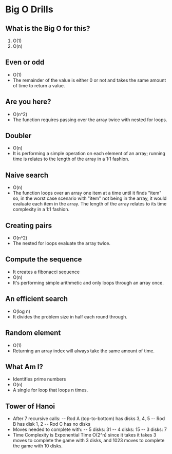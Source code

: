 # Big O Drills

## What is the Big O for this?
1. O(1)
2. O(n)

## Even or odd
- O(1)
- The remainder of the value is either 0 or not and takes the same amount of time to return a value.

## Are you here?
- O(n^2)
- The function requires passing over the array twice with nested for loops.

## Doubler
- O(n)
- It is performing a simple operation on each element of an array; running time is relates to the length of the array in a 1:1 fashion.

## Naive search
- O(n)
- The function loops over an array one item at a time until it finds "item" so, in the worst case scenario with "item" not being in the array, it would evaluate each item in the array.  The length of the array relates to its time complexity in a 1:1 fashion.

## Creating pairs
- O(n^2)
- The nested for loops evaluate the array twice.

## Compute the sequence
- It creates a fibonacci sequence
- O(n)
- It's performing simple arithmetic and only loops through an array once.

## An efficient search
- O(log n)
- It divides the problem size in half each round through.

## Random element
- O(1)
- Returning an array index will always take the same amount of time.

## What Am I?
- Identifies prime numbers
- O(n)
- A single for loop that loops n times.

## Tower of Hanoi
- After 7 recursive calls:
-- Rod A (top-to-bottom) has disks 3, 4, 5
-- Rod B has disk 1, 2
-- Rod C has no disks
- Moves needed to complete with:
-- 5 disks: 31
-- 4 disks: 15
-- 3 disks: 7
- Time Complexity is Exponential Time O(2^n) since it takes it takes 3 moves to complete the game with 3 disks, and 1023 moves to complete the game with 10 disks.
